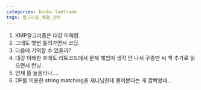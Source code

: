 ```yaml
---
categories: books leetcode
tags: 알고리즘_해결_전략
---
```


1. KMP알고리즘은 대강 이해함.
2. 그래도 몇번 틀려가면서 코딩.
3. 다음에 기억할 수 있을까?
4. 대강 이해한 후에도 리트코드에서 문제 해법이 생각 안 나서 구종만 씨 책 추가로 읽으면서 컨닝..
5. 언제 쯤 늘을라나....
6. DP를 이용한 string matching을 재니님한테 물어본다는 게 깜빡했네...
